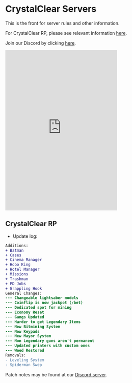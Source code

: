 # CrystalClear Servers

This is the front for server rules and other information.

For CrystalClear RP, please see relevant information [here](/articles/roleplay.md).

Join our Discord by clicking [here](https://discord.gg/H3ztBSer).

<iframe src="https://discord.com/widget?id=810654201709461514&theme=dark" width="350" height="500" allowtransparency="true" frameborder="0" sandbox="allow-popups allow-popups-to-escape-sandbox allow-same-origin allow-scripts"></iframe>

## CrystalClear RP

- Update log:

```diff
Additions:
+ Batman
+ Cases
+ Cinema Manager
+ Hobo King
+ Hotel Manager
+ Missions
+ Trashman
+ PD Jobs
+ Grappling Hook
General Changes:
--- Changeable lightsaber models
--- Coinflip is now jackpot (/bet) 
--- Dedicated spot for mining
--- Economy Reset
--- Gangs Updated
--- Harder to get Legendary Items
--- New Bitmining System
--- New Keypads
--- New Mayor System
--- Non Legendary guns aren't permanent
--- Updated printers with custom ones
--- Weed Restored
Removals:
- Leveling System
- Spiderman Swep
```

Patch notes may be found at our [Discord server](https://discord.gg/H3ztBSer).
